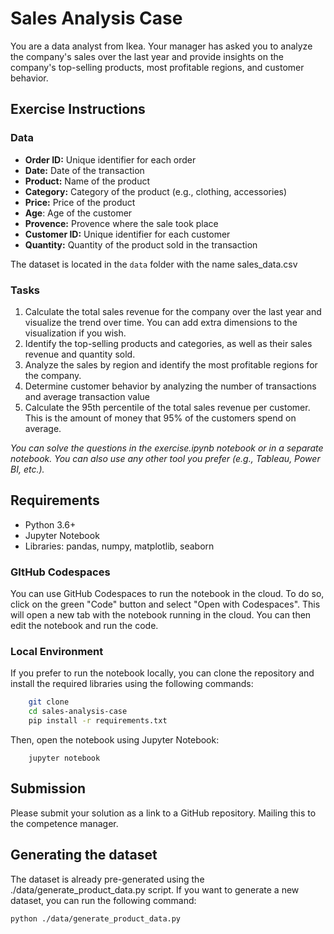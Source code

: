 # Sales Analysis Case
You are a data analyst from Ikea. Your manager has asked you to analyze the company's sales over the last year and provide insights on the company's top-selling products, most profitable regions, and customer behavior.


## Exercise Instructions
### Data

- **Order ID:** Unique identifier for each order
- **Date:** Date of the transaction
- **Product:** Name of the product
- **Category:** Category of the product (e.g., clothing, accessories)
- **Price:** Price of the product
- **Age**: Age of the customer
- **Provence:** Provence where the sale took place
- **Customer ID:** Unique identifier for each customer
- **Quantity:** Quantity of the product sold in the transaction

The dataset is located in the `data` folder with the name sales_data.csv


### Tasks
1. Calculate the total sales revenue for the company over the last year and visualize the trend over time. You can add extra dimensions to the visualization if you wish.
2. Identify the top-selling products and categories, as well as their sales revenue and quantity sold.
3. Analyze the sales by region and identify the most profitable regions for the company.
4. Determine customer behavior by analyzing the number of transactions and average transaction value
5. Calculate the 95th percentile of the total sales revenue per customer. This is the amount of money that 95% of the customers spend on average.

*You can solve the questions in the exercise.ipynb notebook or in a separate notebook. You can also use any other tool you prefer (e.g., Tableau, Power BI, etc.).*

## Requirements
- Python 3.6+
- Jupyter Notebook
- Libraries: pandas, numpy, matplotlib, seaborn

### GItHub Codespaces
You can use GitHub Codespaces to run the notebook in the cloud. To do so, click on the green "Code" button and select "Open with Codespaces". This will open a new tab with the notebook running in the cloud. You can then edit the notebook and run the code.

### Local Environment
If you prefer to run the notebook locally, you can clone the repository and install the required libraries using the following commands:
```bash
    git clone
    cd sales-analysis-case
    pip install -r requirements.txt
```
Then, open the notebook using Jupyter Notebook:
    
        jupyter notebook

## Submission
Please submit your solution as a link to a GitHub repository. Mailing this to the competence manager.

## Generating the dataset
The dataset is already pre-generated using the ./data/generate_product_data.py script. If you want to generate a new dataset, you can run the following command:

    python ./data/generate_product_data.py